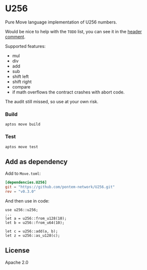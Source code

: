 # U256 

Pure Move language implementation of U256 numbers.

Would be nice to help with the `TODO` list, you can see it in the [header comment](sources/U256.move).

Supported features:
* mul
* div
* add
* sub
* shift left
* shift right
* compare
* if math overflows the contract crashes with abort code.

The audit still missed, so use at your own risk.

### Build

    aptos move build

### Test

    aptos move test


## Add as dependency

Add to `Move.toml`:

```toml
[dependencies.U256]
git = "https://github.com/pontem-network/U256.git"
rev = "v0.3.0"
```

And then use in code:

```move
use u256::u256;
...
let a = u256::from_u128(10);
let b = u256::from_u64(10);

let c = u256::add(a, b);
let z = u256::as_u128(c);
```

## License

Apache 2.0
